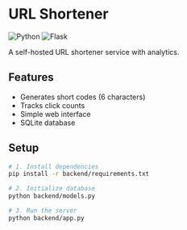 # URL Shortener

![Python](https://img.shields.io/badge/Python-3.9+-blue)
![Flask](https://img.shields.io/badge/Flask-2.3-red)

A self-hosted URL shortener service with analytics.

## Features
- Generates short codes (6 characters)
- Tracks click counts
- Simple web interface
- SQLite database

## Setup
```bash
# 1. Install dependencies
pip install -r backend/requirements.txt

# 2. Initialize database
python backend/models.py

# 3. Run the server
python backend/app.py